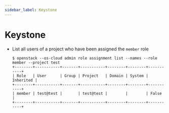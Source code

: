 ```yaml
---
sidebar_label: Keystone
---
```


# Keystone

* List all users of a project who have been assigned the `member` role

  ```console
  $ openstack --os-cloud admin role assignment list --names --role member --project test
  +--------+-----------+-------+-----------+--------+--------+-----------+
  | Role   | User      | Group | Project   | Domain | System | Inherited |
  +--------+-----------+-------+-----------+--------+--------+-----------+
  | member | test@test |       | test@test |        |        | False     |
  +--------+-----------+-------+-----------+--------+--------+-----------+
  ```
